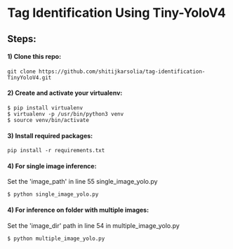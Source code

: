 # Tag Identification Using Tiny-YoloV4
## Steps:
#### 1) Clone this repo:
```
git clone https://github.com/shitijkarsolia/tag-identification-TinyYoloV4.git
```

#### 2) Create and activate your virtualenv:
```
$ pip install virtualenv
$ virtualenv -p /usr/bin/python3 venv
$ source venv/bin/activate
```
#### 3) Install required packages:
```
pip install -r requirements.txt
```
#### 4) For single image inference:
Set the 'image_path' in line 55 single_image_yolo.py
```
$ python single_image_yolo.py
```
#### 4) For inference on folder with multiple images:
Set the 'image_dir' path in line 54 in multiple_image_yolo.py
```
$ python multiple_image_yolo.py
```

